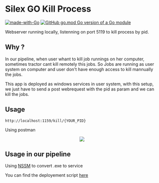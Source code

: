 # Silex GO Kill Process
[![made-with-Go](https://img.shields.io/badge/Made%20with-Go-1f425f.svg)](http://golang.org)
[![GitHub go.mod Go version of a Go module](https://img.shields.io/github/go-mod/go-version/artfxdev/silex_GoKillProcess)](https://github.com/ArtFXDev/silex_GoKillProcess)

Webserver running locally, listenning on port 5119 to kill process by pid.

## Why ?
In our pipeline, when user whant to kill job runnings on her computer, sometimes tractor cant kill remotely this jobs.
So Jobs are running as user system on computer and user don't have enough access to kill mannually the jobs.

This app is deployed as windows services in user system, with this setup, we just have to send a post webrequest with the pid as param and we can kill the jobs.


## Usage

```
http://localhost:1159/kill/{YOUR_PID}
```
Using postman 
<p align="center">
  <img src="https://github.com/ArtFXDev/silex_GoKillProcess/blob/main/screenshots/postrequest.png?raw=true">
</p>

## Usage in our pipeline
Using [NSSM](https://nssm.cc) to convert .exe to service

You can find the deployement script [here](https://github.com/ArtFXDev/silex_fog_snapin/blob/main/gokillprocess/go-killprocess.ps1)
